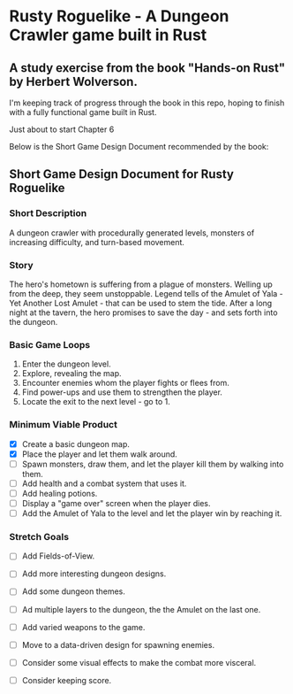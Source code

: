 # Rusty Roguelike - A Dungeon Crawler game built in Rust
## A study exercise from the book "Hands-on Rust" by Herbert Wolverson.

I'm keeping track of progress through the book in this repo, hoping to finish with a fully functional game built in Rust.

Just about to start Chapter 6

Below is the Short Game Design Document recommended by the book:

## Short Game Design Document for Rusty Roguelike

### Short Description
A dungeon crawler with procedurally generated levels, monsters of increasing difficulty, and turn-based movement.

### Story
The hero's hometown is suffering from a plague of monsters. Welling up from the deep, they seem unstoppable. Legend tells of the Amulet of Yala - Yet Another Lost Amulet - that can be used to stem the tide. After a long night at the tavern, the hero promises to save the day - and sets forth into the dungeon.

### Basic Game Loops
1. Enter the dungeon level.
2. Explore, revealing the map.
3. Encounter enemies whom the player fights or flees from.
4. Find power-ups and use them to strengthen the player.
5. Locate the exit to the next level - go to 1.

### Minimum Viable Product
- [x] Create a basic dungeon map.
- [x] Place the player and let them walk around.
- [ ] Spawn monsters, draw them, and let the player kill them by walking into them.
- [ ] Add health and a combat system that uses it.
- [ ] Add healing potions.
- [ ] Display a "game over" screen when the player dies.
- [ ] Add the Amulet of Yala to the level and let the player win by reaching it.

### Stretch Goals
- [ ] Add Fields-of-View.
- [ ] Add more interesting dungeon designs.
- [ ] Add some dungeon themes.
- [ ] Ad multiple layers to the dungeon, the the Amulet on the last one.
- [ ] Add varied weapons to the game.
- [ ] Move to a data-driven design for spawning enemies.
- [ ] Consider some visual effects to make the combat more visceral.
- [ ] Consider keeping score.

